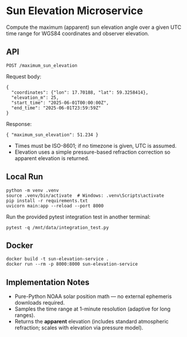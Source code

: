 # Sun Elevation Microservice

Compute the maximum (apparent) sun elevation angle over a given UTC time range for WGS84 coordinates and observer elevation.

## API

`POST /maximum_sun_elevation`

Request body:
```
{
  "coordinates": {"lon": 17.70188, "lat": 59.3258414},
  "elevation_m": 25,
  "start_time": "2025-06-01T00:00:00Z",
  "end_time": "2025-06-01T23:59:59Z"
}
```

Response:
```
{ "maximum_sun_elevation": 51.234 }
```

- Times must be ISO-8601; if no timezone is given, UTC is assumed.
- Elevation uses a simple pressure-based refraction correction so apparent elevation is returned.

## Local Run

```
python -m venv .venv
source .venv/bin/activate  # Windows: .venv\Scripts\activate
pip install -r requirements.txt
uvicorn main:app --reload --port 8000
```

Run the provided pytest integration test in another terminal:

```
pytest -q /mnt/data/integration_test.py
```

## Docker

```
docker build -t sun-elevation-service .
docker run --rm -p 8000:8000 sun-elevation-service
```

## Implementation Notes

- Pure-Python NOAA solar position math — no external ephemeris downloads required.
- Samples the time range at 1-minute resolution (adaptive for long ranges).
- Returns the **apparent** elevation (includes standard atmospheric refraction; scales with elevation via pressure model).